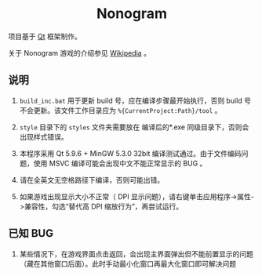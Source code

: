 <h1 align="center">Nonogram</h1>

项目基于 <a href="https://www.qt.io/">Qt</a> 框架制作。

关于 Nonogram 游戏的介绍参见 <a href="https://en.wikipedia.org/wiki/Nonogram">Wikipedia</a> 。

## 说明

1. `build_inc.bat` 用于更新 build 号，应在编译步骤最开始执行，否则 build 号不会更新。该文件工作目录应为 `%{CurrentProject:Path}/tool` 。

2. `style` 目录下的 `styles` 文件夹需要放在 编译后的\*.exe 同级目录下，否则会出现样式错误。

3. 本程序采用 Qt 5.9.6 + MinGW 5.3.0 32bit 编译测试通过。由于文件编码问题，使用 MSVC 编译可能会出现中文不能正常显示的 BUG 。

4. 请在全英文无空格路径下编译，否则可能出错。

5. 如果游戏出现显示大小不正常（ DPI 显示问题），请右键单击应用程序->属性->兼容性，勾选“替代高 DPI 缩放行为”，再尝试运行。


## 已知 BUG

1. 某些情况下，在游戏界面点击返回，会出现主界面弹出但不能前置显示的问题（藏在其他窗口后面）。此时手动最小化窗口再最大化窗口即可解决问题
